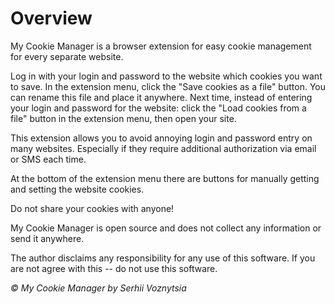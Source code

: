 ﻿# Overview

My Cookie Manager is a browser extension for easy cookie management for every separate website.

Log in with your login and password to the website which cookies you want to save. In the extension menu, click the "Save cookies as a file" button. You can rename this file and place it anywhere. Next time, instead of entering your login and password for the website: click the "Load cookies from a file" button in the extension menu, then open your site.

This extension allows you to avoid annoying login and password entry on many websites. Especially if they require additional authorization via email or SMS each time.

At the bottom of the extension menu there are buttons for manually getting and setting the website cookies.

Do not share your cookies with anyone!

My Cookie Manager is open source and does not collect any information or send it anywhere.

The author disclaims any responsibility for any use of this software. If you are not agree with this -- do not use this software.

_© My Cookie Manager by Serhii Voznytsia_